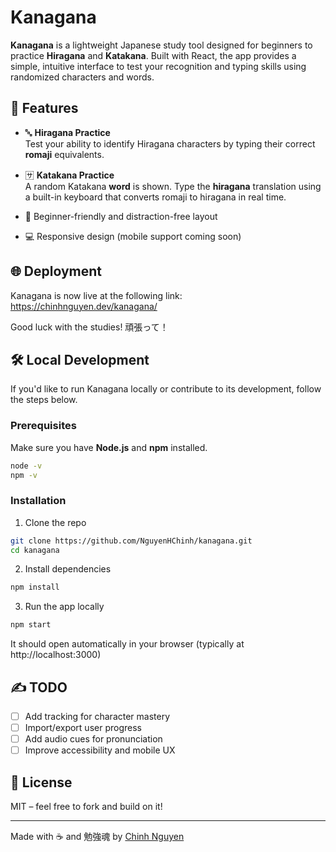 # Kanagana

**Kanagana** is a lightweight Japanese study tool designed for beginners to practice **Hiragana** and **Katakana**. Built with React, the app provides a simple, intuitive interface to test your recognition and typing skills using randomized characters and words.

## 🌸 Features

- 🔤 **Hiragana Practice**  
  Test your ability to identify Hiragana characters by typing their correct **romaji** equivalents.

- 🈂️ **Katakana Practice**  
  A random Katakana **word** is shown. Type the **hiragana** translation using a built-in keyboard that converts romaji to hiragana in real time.

- 🌱 Beginner-friendly and distraction-free layout
- 💻 Responsive design (mobile support coming soon)

## 🌐 Deployment

Kanagana is now live at the following link:
https://chinhnguyen.dev/kanagana/

Good luck with the studies! 頑張って！

## 🛠️ Local Development

If you'd like to run Kanagana locally or contribute to its development, follow the steps below.

### Prerequisites

Make sure you have **Node.js** and **npm** installed.

```bash
node -v
npm -v
```

### Installation

1. Clone the repo

```bash
git clone https://github.com/NguyenHChinh/kanagana.git
cd kanagana
```

2. Install dependencies

```bash
npm install
```

3. Run the app locally

```bash
npm start
```

It should open automatically in your browser (typically at http://localhost:3000)

## ✍️ TODO

- [ ]  Add tracking for character mastery
- [ ]  Import/export user progress
- [ ]  Add audio cues for pronunciation
- [ ]  Improve accessibility and mobile UX

## 📜 License

MIT – feel free to fork and build on it!

---

Made with ☕ and 勉強魂 by [Chinh Nguyen](https://github.com/NguyenHChinh)
